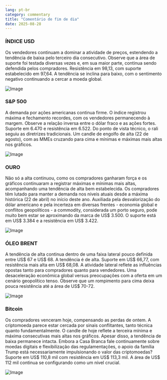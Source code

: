 ```yaml
---
lang: pt-br
category: commentary
title: "Comentário de fim de dia"
date: 2025-08-28
---
```


### ÍNDICE USD

Os vendedores continuam a dominar a atividade de preços, estendendo a tendência de baixa pelo terceiro dia consecutivo. Observe que a área de suporte foi testada diversas vezes e, em sua maior parte, continua sendo defendida pelos compradores. Resistência em 98,13, com suporte estabelecido em 97,64. A tendência se inclina para baixo, com o sentimento negativo continuando a cercar a moeda global.

![Image](https://markleighedu.github.io/img/Aug-2025/28-Aug-2025/usdindex.jpg)

### S&P 500

A demanda por ações americanas continua firme. O índice registrou máxima e fechamento recordes, com os vendedores permanecendo à margem. Observe a relação inversa entre o dólar fraco e as ações fortes. Suporte em 6.470 e resistência em 6.522. Do ponto de vista técnico, o rali seguiu as diretrizes tradicionais. Um candle de engolfo de alta (22 de agosto), com as MMEs cruzando para cima e mínimas e máximas mais altas nos gráficos.

![Image](https://markleighedu.github.io/img/Aug-2025/28-Aug-2025/sp500.jpg)

### OURO

Não só a alta continuou, como os compradores ganharam força e os gráficos continuaram a registrar máximas e mínimas mais altas, acompanhando uma tendência de alta bem estabelecida. Os compradores têm lutado para manter a demanda nos níveis atuais desde a máxima histórica (22 de abril) no início deste ano. Auxiliada pela desvalorização do dólar americano e pela incerteza em diversas frentes - economia global e conflitos geopolíticos - a commodity, considerada um porto seguro, pode muito bem estar se aproximando da marca de US$ 3.500. O suporte está em US$ 3.384 e a resistência em US$ 3.422.

![Image](https://markleighedu.github.io/img/Aug-2025/28-Aug-2025/gold.jpg)

### ÓLEO BRENT

A tendência de alta continua dentro de uma faixa lateral pouco definida entre US$ 67 e US$ 68. A tendência é de alta. Suporte em US$ 66,77, com resistência mais alta em US$ 68,08. A atividade lateral reflete as influências opostas tanto para compradores quanto para vendedores. Uma desaceleração econômica global versus preocupações com a oferta em um cenário geopolítico tenso. Observe que um rompimento para cima deixa pouca resistência até a área de US$ 70-72.

![Image](https://markleighedu.github.io/img/Aug-2025/28-Aug-2025/brentoil.jpg)

### Bitcoin

Os compradores venceram hoje, compensando as perdas de ontem. A criptomoeda parece estar cercada por sinais conflitantes, tanto técnica quanto fundamentalmente. O candle de hoje reflete a terceira mínima e máxima consecutivas mais altas nos gráficos. Apesar disso, a tendência de baixa permanece intacta. Embora a Casa Branca fale continuamente sobre moedas digitais e flexibilização das regulamentações, o apoio da família Trump está necessariamente impulsionando o valor das criptomoedas? Suporte em US$ 110,8 mil com resistência em US$ 113,3 mil. A área de US$ 112 mil continua se configurando como um nível crucial.

![Image](https://markleighedu.github.io/img/Aug-2025/28-Aug-2025/bitcoin.jpg)

